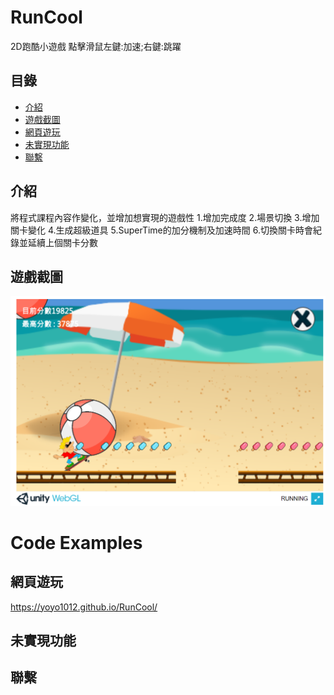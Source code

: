 # RunCool
2D跑酷小遊戲
點擊滑鼠左鍵:加速;右鍵:跳躍
## 目錄
* [介紹](#介紹)
* [遊戲截圖](#遊戲截圖)
* [網頁遊玩](#網頁遊玩)
* [未實現功能](#未實現功能)
* [聯繫](#聯繫)

## 介紹
將程式課程內容作變化，並增加想實現的遊戲性
1.增加完成度
2.場景切換
3.增加關卡變化
4.生成超級道具
5.SuperTime的加分機制及加速時間
6.切換關卡時會紀錄並延續上個關卡分數

## 遊戲截圖
![Example screenshot](./遊戲畫面.png)

# Code Examples
    
## 網頁遊玩
https://yoyo1012.github.io/RunCool/
## 未實現功能


## 聯繫
